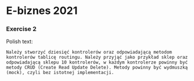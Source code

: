 # E-biznes 2021

### Exercise 2

Polish text:

```
Należy stworzyć dziesięć kontrolerów oraz odpowiadającą metodom
kontrolerów tablicę routingu. Należy przyjąć jako przykład sklep oraz
odpowiadającą sklepu 10 kontrolerów, w każdym kontrolerze powinny być
metody CRUD (Create Read Update Delete). Metody powinny być wydmuszką
(mock), czyli bez istotnej implementacji.
```

